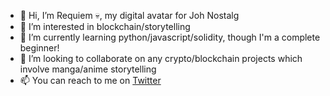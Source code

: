 - 👋 Hi, I’m Requiem 💀, my digital avatar for Joh Nostalg
- 👀 I’m interested in blockchain/storytelling
- 🌱 I’m currently learning python/javascript/solidity, though I'm a complete beginner!
- 💞️ I’m looking to collaborate on any crypto/blockchain projects which involve manga/anime storytelling
- 📫 You can reach to me on [Twitter](https://twitter.com/JohNostalg) 

<!---
JohNostalg/JohNostalg is a ✨ special ✨ repository because its `README.md` (this file) appears on your GitHub profile.
You can click the Preview link to take a look at your changes.
--->
